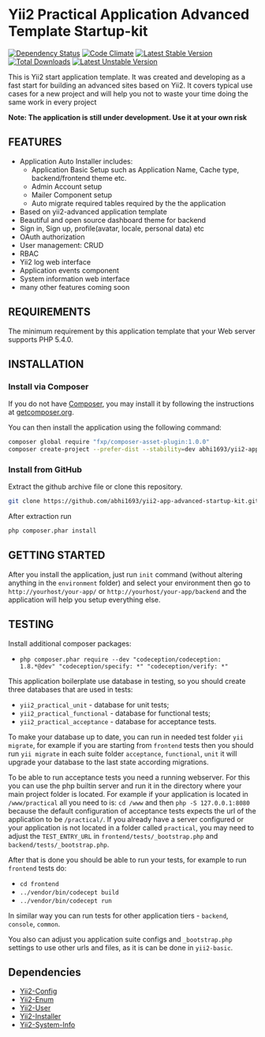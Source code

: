 Yii2 Practical Application Advanced Template Startup-kit
========================================================

[![Dependency Status](https://www.versioneye.com/user/projects/54e1e4630a910b08650001c6/badge.svg?style=flat)](https://www.versioneye.com/user/projects/54e1e4630a910b08650001c6)
[![Code Climate](https://codeclimate.com/github/abhi1693/yii2-app-advanced-startup-kit/badges/gpa.svg)](https://codeclimate.com/github/abhi1693/yii2-app-advanced-startup-kit)
[![Latest Stable Version](https://poser.pugx.org/abhi1693/yii2-app-advanced-startup-kit/v/stable.svg)](https://packagist.org/packages/abhi1693/yii2-app-advanced-startup-kit) [![Total Downloads](https://poser.pugx.org/abhi1693/yii2-app-advanced-startup-kit/downloads.svg)](https://packagist.org/packages/abhi1693/yii2-app-advanced-startup-kit) [![Latest Unstable Version](https://poser.pugx.org/abhi1693/yii2-app-advanced-startup-kit/v/unstable.svg)](https://packagist.org/packages/abhi1693/yii2-app-advanced-startup-kit)

This is Yii2 start application template.
It was created and developing as a fast start for building an advanced sites based on Yii2.
It covers typical use cases for a new project and will help you not to waste your time doing the same work in every project

**Note: The application is still under development. Use it at your own risk**

FEATURES
--------
- Application Auto Installer includes:
  - Application Basic Setup such as Application Name, Cache type, backend/frontend theme etc.
  - Admin Account setup
  - Mailer Component setup
  - Auto migrate required tables required by the the application
- Based on yii2-advanced application template
- Beautiful and open source dashboard theme for backend
- Sign in, Sign up, profile(avatar, locale, personal data) etc
- OAuth authorization
- User management: CRUD
- RBAC
- Yii2 log web interface
- Application events component
- System information web interface
- many other features coming soon

REQUIREMENTS
------------

The minimum requirement by this application template that your Web server supports PHP 5.4.0.


INSTALLATION
------------

### Install via Composer

If you do not have [Composer](http://getcomposer.org/), you may install it by following the instructions
at [getcomposer.org](http://getcomposer.org/doc/00-intro.md#installation-nix).

You can then install the application using the following command:

```bash
composer global require "fxp/composer-asset-plugin:1.0.0"
composer create-project --prefer-dist --stability=dev abhi1693/yii2-app-advanced-startup-kit demo-app
```

### Install from GitHub

Extract the github archive file or clone this repository.

```bash
git clone https://github.com/abhi1693/yii2-app-advanced-startup-kit.git
```

After extraction run

```bash 
php composer.phar install
```

GETTING STARTED
---------------

After you install the application, just run `init` command (without altering anything in the `environment` folder) 
and select your environment then go to `http://yourhost/your-app/` or `http://yourhost/your-app/backend` and the  
application will help you setup everything else.

TESTING
-------

Install additional composer packages:
* `php composer.phar require --dev "codeception/codeception: 1.8.*@dev" "codeception/specify: *" "codeception/verify: *"`

This application boilerplate use database in testing, so you should create three databases that are used in tests:
* `yii2_practical_unit` - database for unit tests;
* `yii2_practical_functional` - database for functional tests;
* `yii2_practical_acceptance` - database for acceptance tests.

To make your database up to date, you can run in needed test folder `yii migrate`, for example
if you are starting from `frontend` tests then you should run `yii migrate` in each suite folder `acceptance`, `functional`, `unit`
it will upgrade your database to the last state according migrations.

To be able to run acceptance tests you need a running webserver. For this you can use the php builtin server and run it in the directory where your main project folder is located. For example if your application is located in `/www/practical` all you need to is:
`cd /www` and then `php -S 127.0.0.1:8080` because the default configuration of acceptance tests expects the url of the application to be `/practical/`.
If you already have a server configured or your application is not located in a folder called `practical`, you may need to adjust the `TEST_ENTRY_URL` in `frontend/tests/_bootstrap.php` and `backend/tests/_bootstrap.php`.

After that is done you should be able to run your tests, for example to run `frontend` tests do:

* `cd frontend`
* `../vendor/bin/codecept build`
* `../vendor/bin/codecept run`

In similar way you can run tests for other application tiers - `backend`, `console`, `common`.

You also can adjust you application suite configs and `_bootstrap.php` settings to use other urls and files, as it is can be done in `yii2-basic`.

## Dependencies

- [Yii2-Config](https://github.com/abhi1693/yii2-config)
- [Yii2-Enum](https://github.com/abhi1693/yii2-enum)
- [Yii2-User](https://github.com/abhi1693/yii2-user)
- [Yii2-Installer](https://github.com/abhi1693/yii2-installer)
- [Yii2-System-Info](https://github.com/abhi1693/yii2-system-info)
